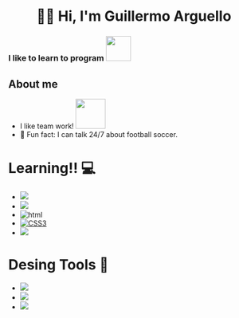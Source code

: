 <h1 align="center">🙋‍♂️ Hi, I'm Guillermo Arguello</h1>

### I like to learn to program <img src="https://media.giphy.com/media/VgCDAzcKvsR6OM0uWg/giphy.gif" width="50"> 

##  About me
- I like team work! <img src="https://media.giphy.com/media/LnQjpWaON8nhr21vNW/giphy.gif" width="60"> 
- 💬 Fun fact: I can talk 24/7 about football soccer.

# Learning!! 💻
- <img src = "https://img.shields.io/badge/C-00599C?style=for-the-badge&logo=c&logoColor=white">
- <img src = "https://img.shields.io/badge/C%2B%2B-00599C?style=for-the-badge&logo=c%2B%2B&logoColor=white">
- <img src = "https://img.shields.io/badge/HTML5-E34F26?style=for-the-badge&logo=html5&logoColor=white" alt="html"/>
- [![CSS3](https://img.shields.io/badge/-CSS3-1572B6?style=flat&logo=css3&link=https://github.com/hritik5102)](https://github.com/hritik5102)
- <img src = "https://img.shields.io/badge/Python-3776AB?style=for-the-badge&logo=python&logoColor=white"> 

# Desing Tools 🎨
- <img src = "https://aleen42.github.io/badges/src/photoshop.svg">
- <img src = "https://aleen42.github.io/badges/src/illustrator.svg">
- <img src = "https://aleen42.github.io/badges/src/after_effects.svg">
